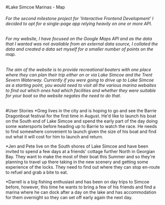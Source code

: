 <Live Site>


#Lake Simcoe Marinas - Map
###### For the second milestone project for 'Interactive Frontend Development' I decided to opt for a single-page app relying heavily on one or more API.


###### For my website, I have focused on the Google Maps API and as the data that I wanted was not available from an external data source, I collated the data and created a data set myself for a smaller number of points on the map. 


###### The aim of the website is to provide recreational boaters with one place where they can plan their trip either on or via Lake Simcoe and the Trent Severn Waterway. Currently if you were going to drive up to Lake Simcoe as a starting point, you would need to visit all the various marina webaites to find out which ones had which facilities and whether they were suitable for your boat so tha website negates the need to do that. 


#User Stories
*Greg lives in the city and is hoping to go and see the Barrie Dragonboat festival for the first time in August. He'd like to launch his boat on the South end of Lake Simcoe and spend the early part of the day doing some watersports before heading up to Barrie to watch the race. He needs to find somewhere convenient to launch given the size of his boat and find out what it will cost for him to launch and return.


*Jen and Pete live on the South shores of Lake Simcoe and have been invited to spend a few days at a friends' cottage further North in Georgian Bay. They want to make the most of their boat this Summer and so they're planning to travel up there taking in the new scenery and getting some experience of the locks. They need to find out where they can stop en-route to refuel and grab a bite to eat.


*Darrell is a big fishing enthusiast and has been on day trips to Simcoe before, however, this time he wants to bring a few of his friends and find a marina where he can dock after a day on the lake and has accommodation for them overnight so they can set off early again the next day. 

